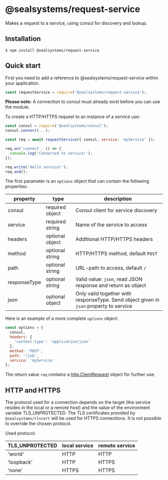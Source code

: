 # @sealsystems/request-service


Makes a request to a service, using consul for discovery and lookup.

## Installation

```shell
$ npm install @sealsystems/request-service
```

## Quick start

First you need to add a reference to @sealsystems/request-service within your application.

```javascript
const requestService = require('@sealsystems/request-service');
```

**Please note:** A connection to consul must already exist before you can use the module.

To create a HTTP/HTTPS request to an instance of a service use:

```javascript
const consul = require('@sealsystems/consul');
consul.connect(...);

const req = await requestService({ consul, service: 'myService' });

req.on('connect', () => {
  console.log('Connected to service!');
});

req.write('Hello service!');
req.end();
```

The first parameter is an `options` object that can contain the following properties:

| property     | type            | description                                                                            |
|--------------|-----------------|----------------------------------------------------------------------------------------|
| consul       | required object | Consul client for service discovery                                                    |
| service      | required string | Name of the service to access                                                          |
| headers      | optional object | Additional HTTP/HTTPS headers                                                          |
| method       | optional string | HTTP/HTTPS method, default `POST`                                                      |
| path         | optional string | URL-path to access, default `/`                                                        |
| responseType | optional string | Valid value: `json`, read JSON response and return as object                           |
| json         | optional object | Only valid together with responseType. Send object given in `json` property to service |

Here is an example of a more complete `options` object:

```javascript
const options = {
  consul,
  headers: {
    'content-type': 'application/json'
  },
  method: 'POST',
  path: '/job',
  service: 'myService'
};
```

The return value `req` contains a [http.ClientRequest](https://nodejs.org/api/http.html#http_class_http_clientrequest) object for further use.

## HTTP and HTTPS

The protocol used for a connection depends on the target (the service resides in the local or a remote host) and the value of the environment variable TLS_UNPROTECTED. The TLS certificates provided by `@sealsystems/tlscert` will be used for HTTPS connections. It is not possible to override the chosen protocol.

Used protocol:

| TLS_UNPROTECTED | local service | remote service |
| --------------- | ------------- | -------------- |
| 'world'         | HTTP          | HTTP           |
| 'loopback'      | HTTP          | HTTPS          |
| 'none'          | HTTPS         | HTTPS          |
